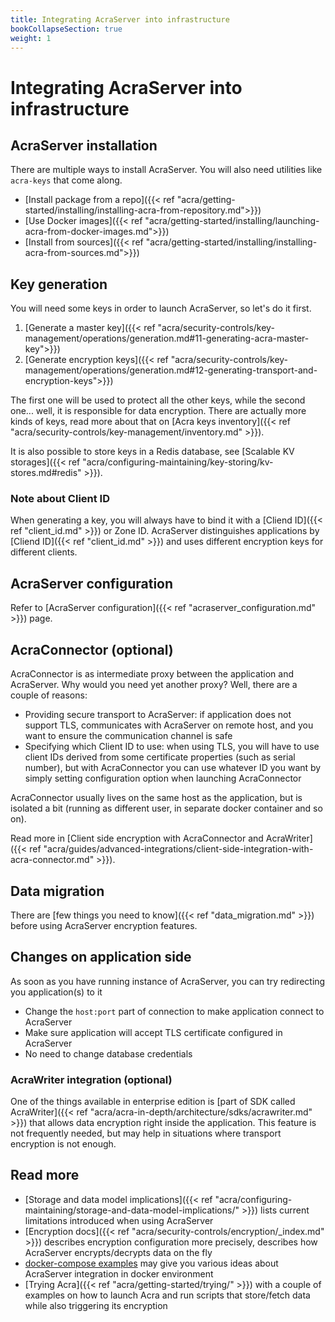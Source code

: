 ```yaml
---
title: Integrating AcraServer into infrastructure
bookCollapseSection: true
weight: 1
---
```


# Integrating AcraServer into infrastructure

## AcraServer installation

There are multiple ways to install AcraServer.
You will also need utilities like `acra-keys` that come along.

* [Install package from a repo]({{< ref "acra/getting-started/installing/installing-acra-from-repository.md">}})
* [Use Docker images]({{< ref "acra/getting-started/installing/launching-acra-from-docker-images.md">}})
* [Install from sources]({{< ref "acra/getting-started/installing/installing-acra-from-sources.md">}})

## Key generation

You will need some keys in order to launch AcraServer, so let's do it first.

1. [Generate a master key]({{< ref "acra/security-controls/key-management/operations/generation.md#11-generating-acra-master-key">}})
2. [Generate encryption keys]({{< ref "acra/security-controls/key-management/operations/generation.md#12-generating-transport-and-encryption-keys">}})

The first one will be used to protect all the other keys, while the second one... well, it is responsible for data encryption.
There are actually more kinds of keys, read more about that on
[Acra keys inventory]({{< ref "acra/security-controls/key-management/inventory.md" >}}).

It is also possible to store keys in a Redis database, see
[Scalable KV storages]({{< ref "acra/configuring-maintaining/key-storing/kv-stores.md#redis" >}}).

### Note about Client ID

When generating a key, you will always have to bind it with a [Cliend ID]({{< ref "client_id.md" >}}) or Zone ID.
AcraServer distinguishes applications by [Cliend ID]({{< ref "client_id.md" >}}) and uses different encryption keys for different clients.

## AcraServer configuration

Refer to [AcraServer configuration]({{< ref "acraserver_configuration.md" >}}) page.

## AcraConnector (optional)

AcraConnector is as intermediate proxy between the application and AcraServer.
Why would you need yet another proxy? Well, there are a couple of reasons:

* Providing secure transport to AcraServer:
  if application does not support TLS, communicates with AcraServer on remote host, and you want to ensure the communication channel is safe
* Specifying which Client ID to use:
  when using TLS, you will have to use client IDs derived from some certificate properties (such as serial number),
  but with AcraConnector you can use whatever ID you want by simply setting configuration option when launching AcraConnector

AcraConnector usually lives on the same host as the application, but is isolated a bit
(running as different user, in separate docker container and so on).

Read more in [Client side encryption with AcraConnector and AcraWriter]({{< ref "acra/guides/advanced-integrations/client-side-integration-with-acra-connector.md" >}}).

## Data migration

There are [few things you need to know]({{< ref "data_migration.md" >}}) before using AcraServer encryption features.

## Changes on application side

As soon as you have running instance of AcraServer, you can try redirecting you application(s) to it

* Change the `host:port` part of connection to make application connect to AcraServer
* Make sure application will accept TLS certificate configured in AcraServer
* No need to change database credentials

### AcraWriter integration (optional)

One of the things available in enterprise edition is
[part of SDK called AcraWriter]({{< ref "acra/acra-in-depth/architecture/sdks/acrawriter.md" >}})
that allows data encryption right inside the application.
This feature is not frequently needed, but may help in situations where transport encryption is not enough.

## Read more

* [Storage and data model implications]({{< ref "acra/configuring-maintaining/storage-and-data-model-implications/" >}})
  lists current limitations introduced when using AcraServer
* [Encryption docs]({{< ref "acra/security-controls/encryption/_index.md" >}})
  describes encryption configuration more precisely, describes how AcraServer encrypts/decrypts data on the fly
* [docker-compose examples](https://github.com/cossacklabs/acra/tree/master/docker)
  may give you various ideas about AcraServer integration in docker environment
* [Trying Acra]({{< ref "acra/getting-started/trying/" >}})
  with a couple of examples on how to launch Acra and run scripts that store/fetch data while also triggering its encryption

